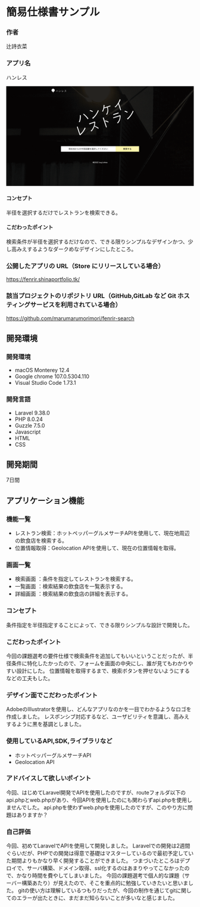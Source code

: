 # 簡易仕様書サンプル

### 作者

辻詩衣菜

### アプリ名

ハンレス

![ハンレス　のトップ画面](public/images/fenrir7.png)

#### コンセプト

半径を選択するだけでレストランを検索できる。

#### こだわったポイント

検索条件が半径を選択するだけなので、できる限りシンプルなデザインかつ、少し高みえするようなダークめなデザインにしたところ。

### 公開したアプリの URL（Store にリリースしている場合）

https://fenrir.shinaportfolio.tk/

### 該当プロジェクトのリポジトリ URL（GitHub,GitLab など Git ホスティングサービスを利用されている場合）

https://github.com/marumarumorimori/fenrir-search

## 開発環境
### 開発環境

- macOS Monterey 12.4
- Google chrome  107.0.5304.110
- Visual Studio Code 1.73.1

### 開発言語

- Laravel 9.38.0
- PHP 8.0.24
- Guzzle 7.5.0
- Javascript 
- HTML
- CSS


## 開発期間

7日間

## アプリケーション機能

### 機能一覧

- レストラン検索：ホットペッパーグルメサーチAPIを使用して、現在地周辺の飲食店を検索する。
- 位置情報取得：Geolocation APIを使用して、現在の位置情報を取得。

### 画面一覧

- 検索画面 ：条件を指定してレストランを検索する。
- 一覧画面 ：検索結果の飲食店を一覧表示する。
- 詳細画面 ：検索結果の飲食店の詳細を表示する。

### コンセプト

条件指定を半径指定することによって、できる限りシンプルな設計で開発した。

### こだわったポイント

今回の課題選考の要件仕様で検索条件を追加してもいいということだったが、半径条件に特化したかったので、フォームを画面の中央にし、誰が見てもわかりやすい設計にした。
位置情報を取得するまで、検索ボタンを押せないようにするなどの工夫もした。

### デザイン面でこだわったポイント

AdobeのIllustratorを使用し、どんなアプリなのかを一目でわかるようなロゴを作成しました。
レスポンシブ対応するなど、ユーザビリティを意識し、高みえするように黒を基調としました。

### 使用しているAPI,SDK,ライブラリなど

- ホットペッパーグルメサーチAPI
- Geolocation API

### アドバイスして欲しいポイント

今回、はじめてLaravel開発でAPIを使用したのですが、routeフォルダ以下のapi.phpとweb.phpがあり、今回APIを使用したのにも関わらずapi.phpを使用しませんでした。
api.phpを使わずweb.phpを使用したのですが、このやり方に問題はありますか？

### 自己評価

今回、初めてLaravelでAPIを使用して開発しました。
Laravelでの開発は2週間ぐらいだが、PHPでの開発は得意で基礎はマスターしているので最初予定していた期間よりもかなり早く開発することができました。
つまづいたところはデプロイで、サーバ構築、ドメイン取得、ssl化するのはあまりやってこなかったので、かなり時間を費やしてしまいました。
今回の課題選考で個人的な課題（サーバー構築あたり）が見えたので、そこを重点的に勉強していきたいと思いました。
gitの使い方は理解しているつもりだったが、今回の制作を通じてgitに関してのエラーが出たときに、まだまだ知らないことが多いなと感じました。
